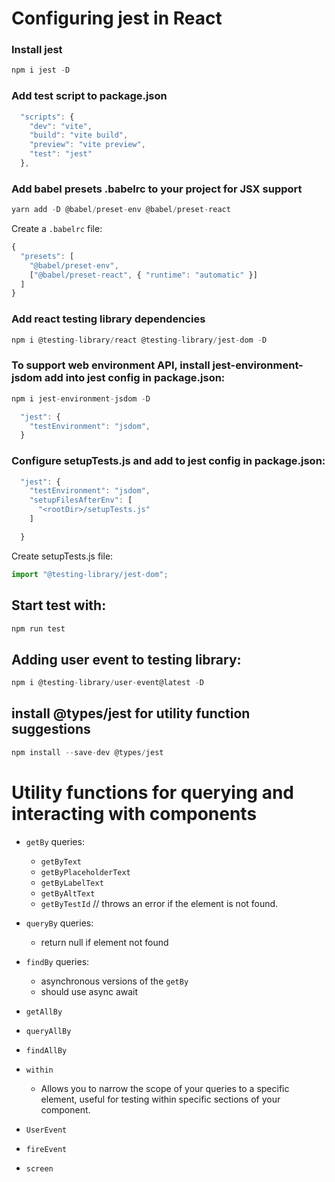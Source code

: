 # Configuring jest in React

### Install jest

```js
npm i jest -D
```

### Add test script to package.json

```js
  "scripts": {
    "dev": "vite",
    "build": "vite build",
    "preview": "vite preview",
    "test": "jest"
  },
```

### Add babel presets .babelrc to your project for JSX support

```js
yarn add -D @babel/preset-env @babel/preset-react
```

Create a `.babelrc` file:

```js
{
  "presets": [
    "@babel/preset-env",
    ["@babel/preset-react", { "runtime": "automatic" }]
  ]
}
```

### Add react testing library dependencies

```js
npm i @testing-library/react @testing-library/jest-dom -D
```

### To support web environment API, install jest-environment-jsdom add into jest config in package.json:

```js
npm i jest-environment-jsdom -D
```

```js
  "jest": {
    "testEnvironment": "jsdom",
  }
```

### Configure setupTests.js and add to jest config in package.json:

```js
  "jest": {
    "testEnvironment": "jsdom",
    "setupFilesAfterEnv": [
      "<rootDir>/setupTests.js"
    ]

  }
```

Create setupTests.js file:

```js
import "@testing-library/jest-dom";
```

## Start test with: 
```js
npm run test
```


## Adding user event to testing library: 

```js
npm i @testing-library/user-event@latest -D
```

## install @types/jest for utility function suggestions
```js
npm install --save-dev @types/jest
```


# Utility functions for querying and interacting with components

- `getBy` queries:
  - `getByText`
  - `getByPlaceholderText`
  - `getByLabelText`
  - `getByAltText`
  - `getByTestId`
  //  throws an error if the element is not found. 

- `queryBy` queries:
  - return null if element not found 

- `findBy` queries:
  - asynchronous versions of the `getBy`
  - should use async await

- `getAllBy`

- `queryAllBy`

- `findAllBy`

- `within`
  - Allows you to narrow the scope of your queries to a specific element, useful for testing within specific sections of your component.

- `UserEvent`

- `fireEvent`

- `screen`
